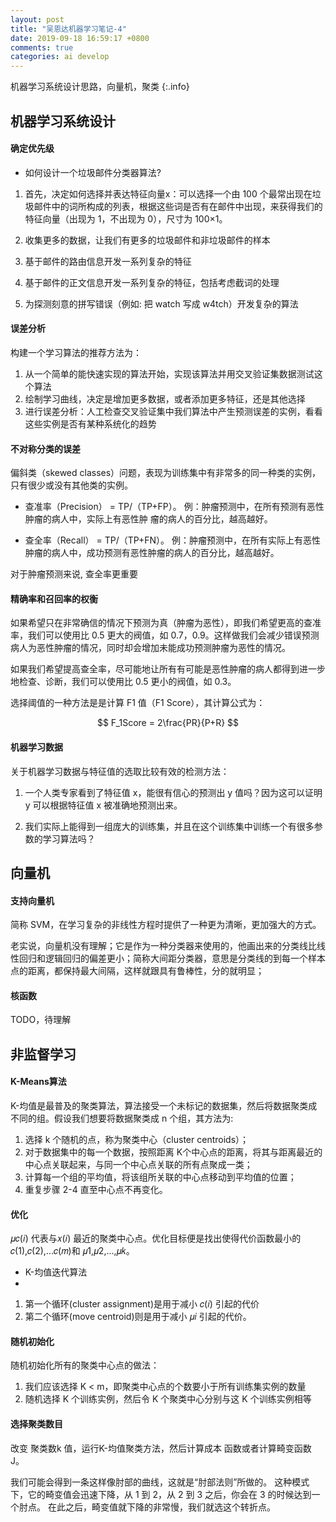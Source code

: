 ```yaml
---
layout: post
title: "吴恩达机器学习笔记-4"
date: 2019-09-18 16:59:17 +0800
comments: true
categories: ai develop
---
```


机器学习系统设计思路，向量机，聚类
{:.info}

<!-- more -->

## 机器学习系统设计

#### 确定优先级

* 如何设计一个垃圾邮件分类器算法?

1. 首先，决定如何选择并表达特征向量x：可以选择一个由 100 个最常出现在垃圾邮件中的词所构成的列表，根据这些词是否有在邮件中出现，来获得我们的特征向量（出现为 1，不出现为 0），尺寸为 100×1。

2. 收集更多的数据，让我们有更多的垃圾邮件和非垃圾邮件的样本
3. 基于邮件的路由信息开发一系列复杂的特征
4. 基于邮件的正文信息开发一系列复杂的特征，包括考虑截词的处理
5. 为探测刻意的拼写错误（例如: 把 watch 写成 w4tch）开发复杂的算法


#### 误差分析

构建一个学习算法的推荐方法为：

1. 从一个简单的能快速实现的算法开始，实现该算法并用交叉验证集数据测试这个算法
2. 绘制学习曲线，决定是增加更多数据，或者添加更多特征，还是其他选择
3. 进行误差分析：人工检查交叉验证集中我们算法中产生预测误差的实例，看看这些实例是否有某种系统化的趋势

#### 不对称分类的误差

偏斜类（skewed classes）问题，表现为训练集中有非常多的同一种类的实例，只有很少或没有其他类的实例。

* 查准率（Precision） = TP/（TP+FP）。
例：肿瘤预测中，在所有预测有恶性肿瘤的病人中，实际上有恶性肿 瘤的病人的百分比，越高越好。

* 查全率（Recall） = TP/（TP+FN）。
例：肿瘤预测中，在所有实际上有恶性肿瘤的病人中，成功预测有恶性肿瘤的病人的百分比，越高越好。


对于肿瘤预测来说, 查全率更重要

#### 精确率和召回率的权衡

如果希望只在非常确信的情况下预测为真（肿瘤为恶性），即我们希望更高的查准率，我们可以使用比 0.5 更大的阀值，如 0.7，0.9。这样做我们会减少错误预测病人为恶性肿瘤的情况，同时却会增加未能成功预测肿瘤为恶性的情况。

如果我们希望提高查全率，尽可能地让所有有可能是恶性肿瘤的病人都得到进一步地检查、诊断，我们可以使用比 0.5 更小的阀值，如 0.3。

选择阈值的一种方法是是计算 F1 值（F1 Score），其计算公式为：

$$
F_1Score = 2\frac{PR}{P+R}
$$


#### 机器学习数据

关于机器学习数据与特征值的选取比较有效的检测方法：

1. 一个人类专家看到了特征值 x，能很有信心的预测出 y 值吗？因为这可以证明 y 可以根据特征值 x 被准确地预测出来。

2. 我们实际上能得到一组庞大的训练集，并且在这个训练集中训练一个有很多参数的学习算法吗？

## 向量机


#### 支持向量机

简称 SVM，在学习复杂的非线性方程时提供了一种更为清晰，更加强大的方式。

老实说，向量机没有理解；它是作为一种分类器来使用的，他画出来的分类线比线性回归和逻辑回归的偏差更小；简称大间距分类器，意思是分类线的到每一个样本点的距离，都保持最大间隔，这样就跟具有鲁棒性，分的就明显；

#### 核函数

TODO，待理解


## 非监督学习

#### K-Means算法

K-均值是最普及的聚类算法，算法接受一个未标记的数据集，然后将数据聚类成不同的组。假设我们想要将数据聚类成 n 个组，其方法为:

1. 选择 k 个随机的点，称为聚类中心（cluster centroids）；
2. 对于数据集中的每一个数据，按照距离 K个中心点的距离，将其与距离最近的中心点关联起来，与同一个中心点关联的所有点聚成一类；
3. 计算每一个组的平均值，将该组所关联的中心点移动到平均值的位置；
4. 重复步骤 2-4 直至中心点不再变化。

#### 优化

𝜇𝑐(𝑖) 代表与𝑥(𝑖) 最近的聚类中心点。优化目标便是找出使得代价函数最小的𝑐(1),𝑐(2),...𝑐(𝑚)和 𝜇1,𝜇2,...,𝜇𝑘。

* K-均值迭代算法
*
1. 第一个循环(cluster assignment)是用于减小 𝑐(𝑖) 引起的代价
2. 第二个循环(move centroid)则是用于减小 𝜇𝑖 引起的代价。


#### 随机初始化

随机初始化所有的聚类中心点的做法：

1. 我们应该选择 K < m，即聚类中心点的个数要小于所有训练集实例的数量
2. 随机选择 K 个训练实例，然后令 K 个聚类中心分别与这 K 个训练实例相等


#### 选择聚类数目

改变 聚类数k 值，运行K-均值聚类方法，然后计算成本 函数或者计算畸变函数 J。

我们可能会得到一条这样像肘部的曲线，这就是“肘部法则”所做的。
这种模式下，它的畸变值会迅速下降，从 1 到 2，从 2 到 3 之后，你会在 3 的时候达到一个肘点。
在此之后，畸变值就下降的非常慢，我们就选这个转折点。
